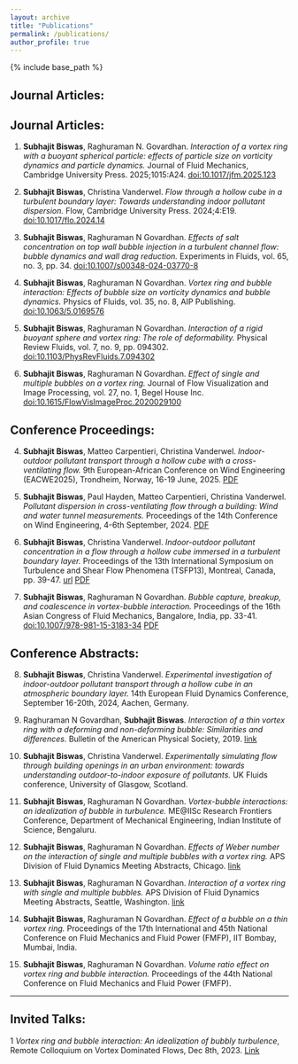 ```yaml
---
layout: archive
title: "Publications"
permalink: /publications/
author_profile: true
---
```


{% include base_path %}

## Journal Articles:

## Journal Articles:

1. **Subhajit Biswas**, Raghuraman N. Govardhan. *Interaction of a vortex ring with a buoyant spherical particle: effects of particle size on vorticity dynamics and particle dynamics.* Journal of Fluid Mechanics, Cambridge University Press. 2025;1015:A24. [doi:10.1017/jfm.2025.123](https://doi.org/10.1017/jfm.2025.123)

1. **Subhajit Biswas**, Christina Vanderwel. *Flow through a hollow cube in a turbulent boundary layer: Towards understanding indoor pollutant dispersion.* Flow, Cambridge University Press. 2024;4:E19. [doi:10.1017/flo.2024.14](https://doi.org/10.1017/flo.2024.14)

1. **Subhajit Biswas**, Raghuraman N Govardhan. *Effects of salt concentration on top wall bubble injection in a turbulent channel flow: bubble dynamics and wall drag reduction.* Experiments in Fluids, vol. 65, no. 3, pp. 34. [doi:10.1007/s00348-024-03770-8](https://doi.org/10.1007/s00348-024-03770-8)

1. **Subhajit Biswas**, Raghuraman N Govardhan. *Vortex ring and bubble interaction: Effects of bubble size on vorticity dynamics and bubble dynamics.* Physics of Fluids, vol. 35, no. 8, AIP Publishing. [doi:10.1063/5.0169576](https://doi.org/10.1063/5.0169576)

1. **Subhajit Biswas**, Raghuraman N Govardhan. *Interaction of a rigid buoyant sphere and vortex ring: The role of deformability.* Physical Review Fluids, vol. 7, no. 9, pp. 094302. [doi:10.1103/PhysRevFluids.7.094302](https://doi.org/10.1103/PhysRevFluids.7.094302)

1. **Subhajit Biswas**, Raghuraman N Govardhan. *Effect of single and multiple bubbles on a vortex ring.* Journal of Flow Visualization and Image Processing, vol. 27, no. 1, Begel House Inc. [doi:10.1615/FlowVisImageProc.2020029100](https://doi.org/10.1615/FlowVisImageProc.2020029100)


   

## Conference Proceedings:

4. **Subhajit Biswas**, Matteo Carpentieri, Christina Vanderwel. *Indoor-outdoor pollutant transport through a hollow cube with a cross-ventilating flow.* 9th European-African Conference on Wind Engineering (EACWE2025), Trondheim, Norway, 16-19 June, 2025. [PDF]([https://drive.google.com/your-pdf-link-1](https://www.researchgate.net/publication/392911314_Indoor-outdoor_pollutant_transport_through_a_hollow_cube_with_a_cross-ventilating_flow#fullTextFileContent))

3. **Subhajit Biswas**, Paul Hayden, Matteo Carpentieri, Christina Vanderwel. *Pollutant dispersion in cross-ventilating flow through a building: Wind and water tunnel measurements.* Proceedings of the 14th Conference on Wind Engineering, 4-6th September, 2024. [PDF]([https://drive.google.com/your-pdf-link-2](https://eprints.soton.ac.uk/493270/1/40_Paper_40_WES_Full_Paper.pdf))

2. **Subhajit Biswas**, Christina Vanderwel. *Indoor-outdoor pollutant concentration in a flow through a hollow cube immersed in a turbulent boundary layer.* Proceedings of the 13th International Symposium on Turbulence and Shear Flow Phenomena (TSFP13), Montreal, Canada, pp. 39-47. [url](https://proceedings.tsfp13.org/49819/) [PDF]([https://drive.google.com/your-pdf-link-3](https://eprints.soton.ac.uk/491859/1/Biswas-Indoor-outdoor_pollutant_exchange_in_a_flow_through_a_hollow_cube_immersed_in_a_turbulent_boundary.pdf))

1. **Subhajit Biswas**, Raghuraman N Govardhan. *Bubble capture, breakup, and coalescence in vortex-bubble interaction.* Proceedings of the 16th Asian Congress of Fluid Mechanics, Bangalore, India, pp. 33-41. [doi:10.1007/978-981-15-3183-34](https://doi.org/10.1007/978-981-15-3183-34) [PDF]([https://drive.google.com/your-pdf-link-4](https://drive.google.com/file/d/17RXZZH1Ko4aMTje5ytts5bUgRsR0nZf0/view?usp=share_link))


## Conference Abstracts:

8. **Subhajit Biswas**, Christina Vanderwel. *Experimental investigation of indoor-outdoor pollutant transport through a hollow cube in an atmospheric boundary layer.* 14th European Fluid Dynamics Conference, September 16-20th, 2024, Aachen, Germany.

7. Raghuraman N Govardhan, **Subhajit Biswas**. *Interaction of a thin vortex ring with a deforming and non-deforming bubble: Similarities and differences.* Bulletin of the American Physical Society, 2019. [link](https://meetings.aps.org/Meeting/DFD23/Session/A36.2)

6. **Subhajit Biswas**, Christina Vanderwel. *Experimentally simulating flow through building openings in an urban environment: towards understanding outdoor-to-indoor exposure of pollutants.* UK Fluids conference, University of Glasgow, Scotland.

5. **Subhajit Biswas**, Raghuraman N Govardhan. *Vortex-bubble interactions: an idealization of bubble in turbulence.* ME@IISc Research Frontiers Conference, Department of Mechanical Engineering, Indian Institute of Science, Bengaluru.

4. **Subhajit Biswas**, Raghuraman N Govardhan. *Effects of Weber number on the interaction of single and multiple bubbles with a vortex ring.* APS Division of Fluid Dynamics Meeting Abstracts, Chicago. [link](https://meetings.aps.org/Meeting/DFD20/Session/J10.2)

3. **Subhajit Biswas**, Raghuraman N Govardhan. *Interaction of a vortex ring with single and multiple bubbles.* APS Division of Fluid Dynamics Meeting Abstracts, Seattle, Washington. [link](https://meetings.aps.org/Meeting/DFD19/Session/C28.4)

2. **Subhajit Biswas**, Raghuraman N Govardhan. *Effect of a bubble on a thin vortex ring.* Proceedings of the 17th International and 45th National Conference on Fluid Mechanics and Fluid Power (FMFP), IIT Bombay, Mumbai, India.

1. **Subhajit Biswas**, Raghuraman N Govardhan. *Volume ratio effect on vortex ring and bubble interaction.* Proceedings of the 44th National Conference on Fluid Mechanics and Fluid Power (FMFP).

---

## Invited Talks:

1 *Vortex ring and bubble interaction: An idealization of bubbly turbulence*, Remote Colloquium on Vortex Dominated Flows, Dec 8th, 2023. [Link](https://sites.google.com/g.ucla.edu/recovor/past-seminars)

<!--
Instructions:
- Replace [url] with actual URLs if available.
- Add links to PDF files in your repository if uploading full papers.
- Adjust formatting or grouping as needed for your site style.
-->



